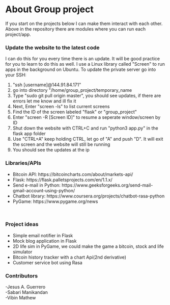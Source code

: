 # About Group project
If you start on the projects below I can make them interact with each other. Above in the repository there are modules where you can run each project/app. 

<h3>Update the website to the latest code</h3>
I can do this for you every time there is an update. It will be good practice for you to learn to do this as well. I use a Linux library called "Screen" to run apps in the background on Ubuntu. To update the private server go into your SSH: 
<ol>
  <li>"ssh [username]@144.91.84.171"</li>
  <li>go into directory "/home/group_project/temporary_name</li>
  <li>Type "sudo git pull origin master", you should see updates, if there are errors let me know and ill fix it</li> 
  <li>Next, Enter "screen -ls" to list current screens</li>
  <li>Find the ID of the screen labeled "flask" or "group_project"</li>
  <li>Enter "screen -R [Screen ID]" to resume a seperate window/screen by ID</li>
  <li>Shut down the website with CTRL+C and run "python3 app.py" in the flask app folder</li>
  <li>Use "CTRL+A" keep holding CTRL, let go of "A" and push "D". It will exit the screen and the website will still be running</li>
  <li>You should see the updates at the ip</li>
</ol>
<h3>Libraries/APIs</h3>
<ul>
<li>Bitcoin API: https://bitcoincharts.com/about/markets-api/ </li>
<li>Flask: https://flask.palletsprojects.com/en/1.1.x/ </li>
<li>Send e-mail in Python: https://www.geeksforgeeks.org/send-mail-gmail-account-using-python/</li>
<li>Chatbot library: https://www.coursera.org/projects/chatbot-rasa-python</li>
<li>PyGame: https://www.pygame.org/news</li>
</ul> 
<br>
<h3>Project ideas</h3>
<ul>
<li>Simple email notifier in Flask</li>
<li>Mock blog application in Flask</li>
<li>2D life sim in PyGame, we could make the game a bitcoin, stock and life simulator</li>
<li>Bitcoin history tracker with a chart Api(2nd derivative)</li>
 <li>Customer service bot using Rasa</li>
</ul>

<h3>Contributors</h3>
-Jesus A. Guerrero <br>
-Sabari Manikandan <br>
-Vibin Mathew <br>
